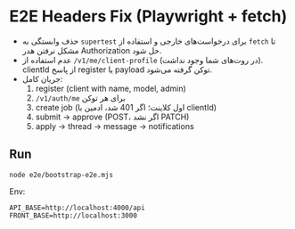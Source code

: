 # E2E Headers Fix (Playwright + fetch)
- حذف وابستگی به `supertest` برای درخواست‌های خارجی و استفاده از `fetch` تا مشکل نرفتن هدر Authorization حل شود.
- عدم استفاده از `/v1/me/client-profile` (در روت‌های شما وجود نداشت). clientId از پاسخ register یا payload توکن گرفته می‌شود.
- جریان کامل:
  1) register (client with name, model, admin)
  2) `/v1/auth/me` برای هر توکن
  3) create job (اول کلاینت؛ اگر 401 شد، ادمین با clientId)
  4) submit → approve (POST، اگر نشد PATCH)
  5) apply → thread → message → notifications

## Run
```
node e2e/bootstrap-e2e.mjs
```
Env:
```
API_BASE=http://localhost:4000/api
FRONT_BASE=http://localhost:3000
```
